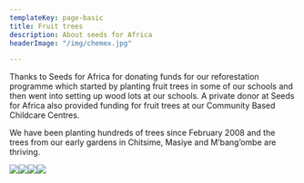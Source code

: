 ```yaml
---
templateKey: page-basic
title: Fruit trees
description: About seeds for Africa
headerImage: "/img/chemex.jpg"

---
```

Thanks to Seeds for Africa for donating funds for our reforestation programme which started by planting fruit trees in some of our schools and then went into setting up wood lots at our schools. A private donor at Seeds for Africa also provided funding for fruit trees at our Community Based Childcare Centres.

We have been planting hundreds of trees since February 2008 and the trees from our early gardens in Chitsime, Masiye and M’bang’ombe are thriving.

![](/img/bananas-2.JPG)![](/img/pawpawdilla-medium.jpg)![](/img/ben-s-photos-hires-30.jpg)![](/img/bananas-1.JPG)